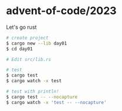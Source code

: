 # advent-of-code/2023

Let's go rust

```sh
# create project
$ cargo new --lib day01
$ cd day01

# Edit src/lib.rs

# test
$ cargo test
$ cargo watch -x test

# test with println!
$ cargo test -- --nocapture
$ cargo watch -x 'test -- --nocapture'
```
